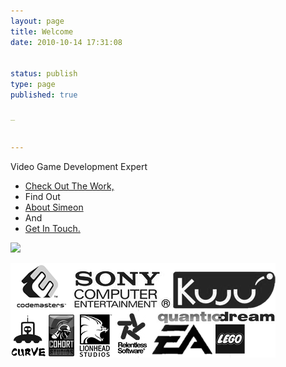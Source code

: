 ```yaml
---
layout: page
title: Welcome
date: 2010-10-14 17:31:08


status: publish
type: page
published: true

_


---
```

<div class="promo">

Video Game Development Expert

-   [Check Out The Work,](/about/about-simeon/Portfolio)
-   Find Out
-   [About Simeon](/about/about-simeon)
-   And
-   [Get In Touch.](/contact)

</div>

<div class="worked_with">

<div class="ww_main">

![](assets/clients.png)

</div>

<div class="ww_clients">

![Worked For And With](assets/WorkedForAndWith.png)

</div>

</div>
